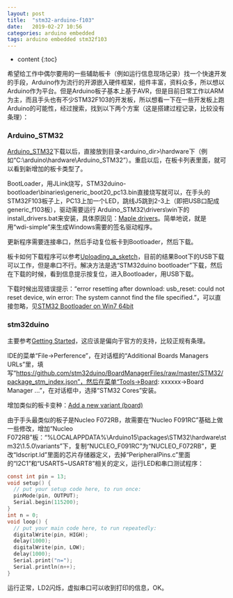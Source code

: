 ```yaml
---
layout: post
title:  "stm32-arduino-f103"
date:   2019-02-27 10:56
categories: arduino embedded
tags: arduino embedded stm32f103
---
```


* content
{:toc}

希望给工作中偶尔要用的一些辅助板卡（例如运行信息现场记录）找一个快速开发的手段，Arduino作为流行的开源嵌入硬件框架，组件丰富，资料众多，所以想以Arduino作为平台。但是Arduino板子基本上基于AVR，但是目前日常工作以ARM为主，而且手头也有不少STM32F103的开发板，所以想看一下在一些开发板上跑Arduino的可能性，经过搜索，找到以下两个方案（这是搭建过程记录，比较没有条理）：

### Arduino_STM32
[Arduino\_STM32](https://github.com/rogerclarkmelbourne/Arduino_STM32)下载以后，直接放到目录&lt;arduino\_dir&gt;\\hardware下（例如“C:\\arduino\\hardware\\Arduino\_STM32”）。重启以后，在板卡列表里面，就可以看到新增加的板卡类型了。

BootLoader，用JLink烧写，STM32duino-bootloader\binaries\generic\_boot20\_pc13.bin直接烧写就可以，在手头的STM32F103板子上，PC13上加一个LED，跳线J5跳到2-3上（即把USB口配成generic\_f103板），驱动需要运行 Arduino\_STM32\drivers\win下的install\_drivers.bat来安装，具体原因见：[Maple drivers](https://github.com/rogerclarkmelbourne/Arduino_STM32/wiki/Maple-drivers)。简单地说，就是用“wdi-simple”来生成Windows需要的签名驱动程序。

更新程序需要连接串口，然后手动复位板卡到Bootloader，然后下载。

板卡如何下载程序可以参考[Uploading\_a\_sketch](https://wiki.stm32duino.com/index.php?title=Uploading_a_sketch)，目前的结果Boot下的USB下载可以工作，但是串口不行。解决方法是选“STM32duino bootloader”下载，然后在下载的时候，看到信息提示按复位，进入Bootloader，用USB下载。

下载时候出现错误提示：“error resetting after download: usb_reset: could not reset device, win error: The system cannot find the file specified.”，可以直接忽略，见[STM32 Bootloader on Win7 64bit](https://www.stm32duino.com/viewtopic.php?t=437)

### stm32duino
主要参考[Getting Started](https://github.com/stm32duino/wiki/wiki/Getting-Started)，这应该是偏向于官方的支持，比较正规有条理。

IDE的菜单“File->Perference”，在对话框的“Additional Boards Managers URLs”里，填写“https://github.com/stm32duino/BoardManagerFiles/raw/master/STM32/package_stm_index.json”，然后在菜单“Tools->Board: xxxxxx->Board Manager ...”，在对话框中，选择“STM32 Cores”安装。

增加类似的板卡变种：[Add a new variant \(board\)](https://github.com/stm32duino/wiki/wiki/Add-a-new-variant-\(board\))

由于手头最类似的板子是Nucleo F072RB，故需要在“Nucleo F091RC”基础上做一些修改，增加“Nucleo F072RB”板：“%LOCALAPPDATA%\\Arduino15\\packages\\STM32\\hardware\\stm32\\1.5.0\\variants”下，复制“NUCLEO\_F091RC”为“NUCLEO\_F072RB”，更改“ldscript.ld”里面的芯片存储器定义，去掉“PeripheralPins.c”里面的“I2C1”和“USART5~USART8”相关的定义，运行LED和串口测试程序：
```c
const int pin = 13;
void setup() {
  // put your setup code here, to run once:
  pinMode(pin, OUTPUT);
  Serial.begin(115200);
}
int n = 0;
void loop() {
  // put your main code here, to run repeatedly:
  digitalWrite(pin, HIGH);
  delay(1000);
  digitalWrite(pin, LOW);
  delay(1000);
  Serial.print("n=");
  Serial.println(n++);
}
```
运行正常，LD2闪烁，虚拟串口可以收到打印的信息，OK。

